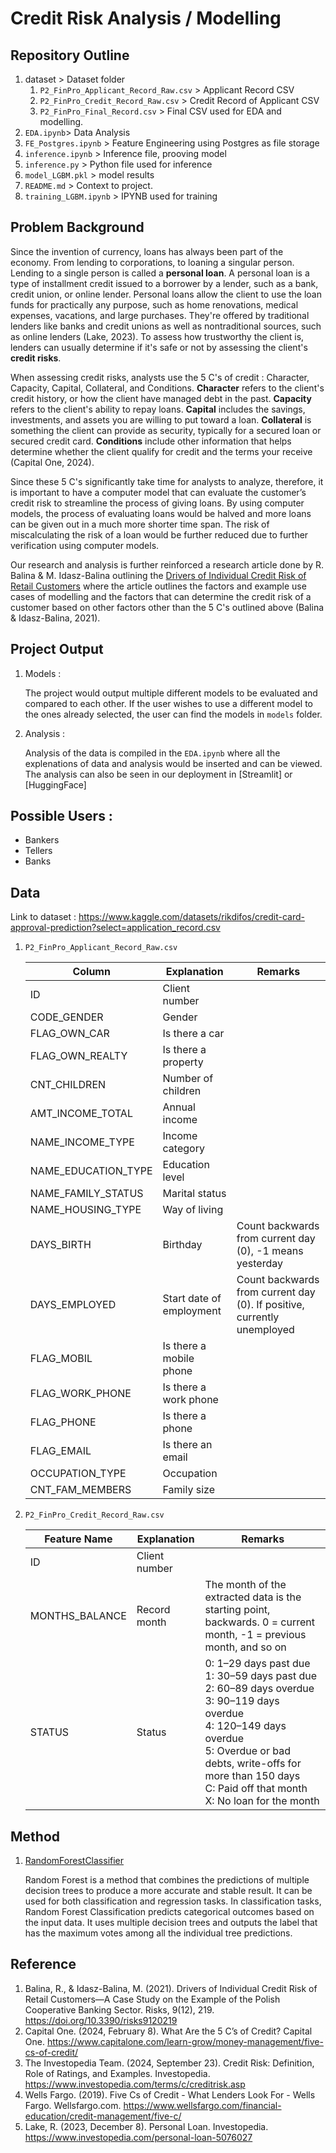# Credit Risk Analysis / Modelling

## Repository Outline

1. dataset > Dataset folder
    1. `P2_FinPro_Applicant_Record_Raw.csv` > Applicant Record CSV
    2. `P2_FinPro_Credit_Record_Raw.csv` > Credit Record of Applicant CSV
    3. `P2_FinPro_Final_Record.csv` > Final CSV used for EDA and modelling.
2. `EDA.ipynb`> Data Analysis
3. `FE_Postgres.ipynb` > Feature Engineering using Postgres as file storage
4. `inference.ipynb` > Inference file, prooving model
5. `inference.py` > Python file used for inference
6. `model_LGBM.pkl` > model results
7. `README.md` > Context to project.
8. `training_LGBM.ipynb` > IPYNB used for training

## Problem Background

Since the invention of currency, loans has always been part of the economy. From lending to corporations, to loaning a singular person. Lending to a single person is called a **personal loan**. A personal loan is a type of installment credit issued to a borrower by a lender, such as a bank, credit union, or online lender. Personal loans allow the client to use the loan funds for practically any purpose, such as home renovations, medical expenses, vacations, and large purchases. They're offered by traditional lenders like banks and credit unions as well as nontraditional sources, such as online lenders (Lake, 2023). To assess how trustworthy the client is, lenders can usually determine if it's safe or not by assessing the client's **credit risks**.

When assessing credit risks, analysts use the 5 C's of credit : Character, Capacity, Capital, Collateral, and Conditions. **Character** refers to the client's credit history, or how the client have managed debt in the past. **Capacity** refers to the client's ability to repay loans. **Capital** includes the savings, investments, and assets you are willing to put toward a loan. **Collateral** is something the client can provide as security, typically for a secured loan or secured credit card. **Conditions** include other information that helps determine whether the client qualify for credit and the terms your receive (Capital One, 2024).

Since these 5 C's significantly take time for analysts to analyze, therefore, it is important to have a computer model that can evaluate the customer’s credit risk to streamline the process of giving loans. By using computer models, the process of evaluating loans would be halved and more loans can be given out in a much more shorter time span. The risk of miscalculating the risk of a loan would be further reduced due to further verification using computer models.

Our research and analysis is further reinforced a research article done by R. Balina & M. Idasz-Balina outlining the [Drivers of Individual Credit Risk of Retail Customers](https://doi.org/10.3390/risks9120219) where the article outlines the factors and example use cases of modelling and the factors that can determine the credit risk of a customer based on other factors other than the 5 C's outlined above (Balina & Idasz-Balina, 2021).

## Project Output

1. Models :

    The project would output multiple different models to be evaluated and compared to each other. If the user wishes to use a different model to the ones already selected, the user can find the models in `models` folder.

2. Analysis :

    Analysis of the data is compiled in the `EDA.ipynb` where all the explenations of data and analysis would be inserted and can be viewed. The analysis can also be seen in our deployment in [Streamlit] or [HuggingFace]

## Possible Users :

- Bankers
- Tellers
- Banks

## Data

Link to dataset : https://www.kaggle.com/datasets/rikdifos/credit-card-approval-prediction?select=application_record.csv

1. `P2_FinPro_Applicant_Record_Raw.csv`

    | Column              | Explanation              | Remarks                                                                 |
    |---------------------|--------------------------|-------------------------------------------------------------------------|
    | ID                  | Client number            |                                                                         |
    | CODE_GENDER         | Gender                   |                                                                         |
    | FLAG_OWN_CAR        | Is there a car           |                                                                         |
    | FLAG_OWN_REALTY     | Is there a property      |                                                                         |
    | CNT_CHILDREN        | Number of children       |                                                                         |
    | AMT_INCOME_TOTAL    | Annual income            |                                                                         |
    | NAME_INCOME_TYPE    | Income category          |                                                                         |
    | NAME_EDUCATION_TYPE | Education level          |                                                                         |
    | NAME_FAMILY_STATUS  | Marital status           |                                                                         |
    | NAME_HOUSING_TYPE   | Way of living            |                                                                         |
    | DAYS_BIRTH          | Birthday                 | Count backwards from current day (0), -1 means yesterday                |
    | DAYS_EMPLOYED       | Start date of employment | Count backwards from current day (0). If positive, currently unemployed |
    | FLAG_MOBIL          | Is there a mobile phone  |                                                                         |
    | FLAG_WORK_PHONE     | Is there a work phone    |                                                                         |
    | FLAG_PHONE          | Is there a phone         |                                                                         |
    | FLAG_EMAIL          | Is there an email        |                                                                         |
    | OCCUPATION_TYPE     | Occupation               |                                                                         |
    | CNT_FAM_MEMBERS     | Family size              |                                                                         |

2. `P2_FinPro_Credit_Record_Raw.csv`

    | Feature Name     | Explanation     | Remarks                                                                             |
    |------------------|-----------------|-------------------------------------------------------------------------------------|
    | ID               | Client number   |                                                                                     |
    | MONTHS_BALANCE   | Record month    | The month of the extracted data is the starting point, backwards. 0 = current month, -1 = previous month, and so on            |
    | STATUS           | Status          | 0: 1–29 days past due<br>1: 30–59 days past due<br>2: 60–89 days overdue<br>3: 90–119 days overdue<br>4: 120–149 days overdue<br>5: Overdue or bad debts, write-offs for more than 150 days<br>C: Paid off that month<br>X: No loan for the month |

## Method

1. [RandomForestClassifier](https://www.geeksforgeeks.org/dsa/random-forest-classifier-using-scikit-learn/)

    Random Forest is a method that combines the predictions of multiple decision trees to produce a more accurate and stable result. It can be used for both classification and regression tasks. In classification tasks, Random Forest Classification predicts categorical outcomes based on the input data. It uses multiple decision trees and outputs the label that has the maximum votes among all the individual tree predictions.

## Reference

1.  Balina, R., & Idasz-Balina, M. (2021). Drivers of Individual Credit Risk of Retail Customers—A Case Study on the Example of the Polish Cooperative Banking Sector. Risks, 9(12), 219. https://doi.org/10.3390/risks9120219
2.  Capital One. (2024, February 8). What Are the 5 C’s of Credit? Capital One. https://www.capitalone.com/learn-grow/money-management/five-cs-of-credit/
3.  The Investopedia Team. (2024, September 23). Credit Risk: Definition, Role of Ratings, and Examples. Investopedia. https://www.investopedia.com/terms/c/creditrisk.asp
4.  Wells Fargo. (2019). Five Cs of Credit - What Lenders Look For - Wells Fargo. Wellsfargo.com. https://www.wellsfargo.com/financial-education/credit-management/five-c/
5. Lake, R. (2023, December 8). Personal Loan. Investopedia. https://www.investopedia.com/personal-loan-5076027
